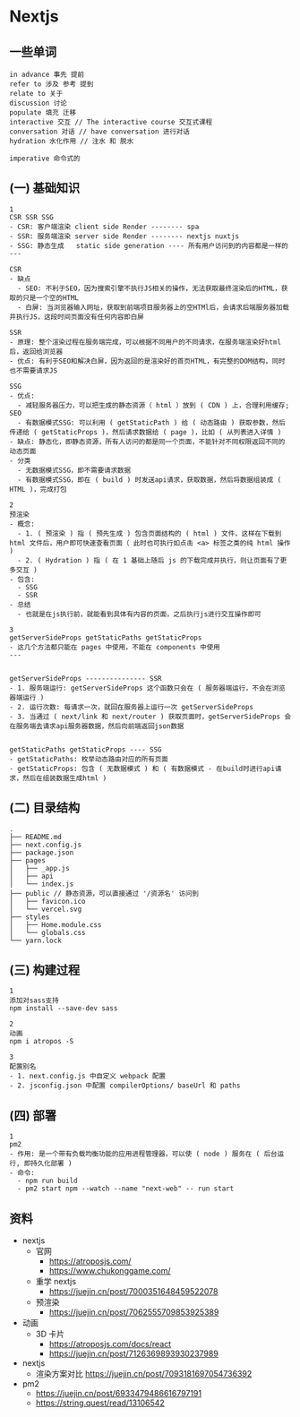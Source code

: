 # Nextjs

## 一些单词

```
in advance 事先 提前
refer to 涉及 参考 提到
relate to 关于
discussion 讨论
populate 填充 迁移
interactive 交互 // The interactive course 交互式课程
conversation 对话 // have conversation 进行对话
hydration 水化作用 // 注水 和 脱水

imperative 命令式的
```

## (一) 基础知识

```
1
CSR SSR SSG
- CSR: 客户端渲染 client side Render -------- spa
- SSR: 服务端渲染 server side Render -------- nextjs nuxtjs
- SSG: 静态生成   static side generation ---- 所有用户访问到的内容都是一样的
---

CSR
- 缺点
  - SEO: 不利于SEO，因为搜索引擎不执行JS相关的操作，无法获取最终渲染后的HTML，获取的只是一个空的HTML
  - 白屏: 当浏览器输入网址，获取到前端项目服务器上的空HTMl后，会请求后端服务器加载并执行JS，这段时间页面没有任何内容即白屏

SSR
- 原理: 整个渲染过程在服务端完成，可以根据不同用户的不同请求，在服务端渲染好html后，返回给浏览器
- 优点: 有利于SEO和解决白屏，因为返回的是渲染好的首页HTML，有完整的DOM结构，同时也不需要请求JS

SSG
- 优点:
  - 减轻服务器压力，可以把生成的静态资源（ html ）放到 ( CDN ) 上，合理利用缓存; SEO
  - 有数据模式SSG: 可以利用 ( getStaticPath ) 给 ( 动态路由 ) 获取参数，然后传递给 ( getStaticProps )，然后请求数据给 ( page )，比如 ( 从列表进入详情 )
- 缺点: 静态化，即静态资源，所有人访问的都是同一个页面，不能针对不同权限返回不同的动态页面
- 分类
  - 无数据模式SSG，即不需要请求数据
  - 有数据模式SSG，即在 ( build ) 时发送api请求，获取数据，然后将数据组装成 ( HTML )，完成打包
```

```
2
预渲染
- 概念:
  - 1. ( 预渲染 ) 指 ( 预先生成 ) 包含页面结构的 ( html ) 文件，这样在下载到 html 文件后，用户即可快速查看页面（ 此时也可执行如点击 <a> 标签之类的纯 html 操作 )
  - 2. ( Hydration ) 指 ( 在 1 基础上随后 js 的下载完成并执行，则让页面有了更多交互 )
- 包含:
  - SSG
  - SSR
- 总结
  - 也就是在js执行前，就能看到具体有内容的页面，之后执行js进行交互操作即可
```

```
3
getServerSideProps getStaticPaths getStaticProps
- 这几个方法都只能在 pages 中使用，不能在 components 中使用
---


getServerSideProps --------------- SSR
- 1. 服务端运行: getServerSideProps 这个函数只会在 ( 服务器端运行，不会在浏览器端运行 )
- 2. 运行次数: 每请求一次，就回在服务器上运行一次 getServerSideProps
- 3. 当通过 ( next/link 和 next/router ) 获取页面时，getServerSideProps 会在服务端去请求api服务器数据，然后向前端返回json数据


getStaticPaths getStaticProps ---- SSG
- getStaticPaths: 枚举动态路由对应的所有页面
- getStaticProps: 包含 ( 无数据模式 ) 和 ( 有数据模式 - 在build时进行api请求，然后在组装数据生成html )
```

## (二) 目录结构

```
.
├── README.md
├── next.config.js
├── package.json
├── pages
│   ├── _app.js
│   ├── api
│   └── index.js
├── public // 静态资源，可以直接通过 '/资源名' 访问到
│   ├── favicon.ico
│   └── vercel.svg
├── styles
│   ├── Home.module.css
│   └── globals.css
└── yarn.lock
```

## (三) 构建过程

```
1
添加对sass支持
npm install --save-dev sass

2
动画
npm i atropos -S

3
配置别名
- 1. next.config.js 中自定义 webpack 配置
- 2. jsconfig.json 中配置 compilerOptions/ baseUrl 和 paths
```

## (四) 部署

```
1
pm2
- 作用: 是一个带有负载均衡功能的应用进程管理器，可以使 ( node ) 服务在 ( 后台运行, 即持久化部署 )
- 命令:
  - npm run build
  - pm2 start npm --watch --name "next-web" -- run start
```

## 资料

- nextjs
  - 官网
    - https://atroposjs.com/
    - https://www.chukonggame.com/
  - 重学 nextjs
    - https://juejin.cn/post/7000351648459522078
  - 预渲染
    - https://juejin.cn/post/7062555709853925389
- 动画
  - 3D 卡片
    - https://atroposjs.com/docs/react
    - https://juejin.cn/post/7126369893930237989
- nextjs
  - 渲染方案对比 https://juejin.cn/post/7093181697054736392
- pm2
  - https://juejin.cn/post/6933479486616797191
  - https://string.quest/read/13106542

